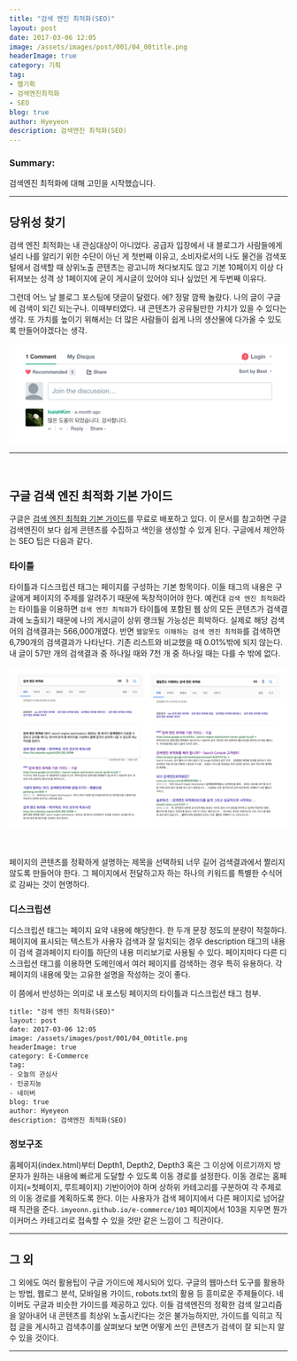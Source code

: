 ```yaml
---
title: "검색 엔진 최적화(SEO)"
layout: post
date: 2017-03-06 12:05
image: /assets/images/post/001/04_00title.png
headerImage: true
category: 기획
tag:
- 웹기획
- 검색엔진최적화
- SEO
blog: true
author: Hyeyeon
description: 검색엔진 최적화(SEO)
---
```


### Summary:

검색엔진 최적화에 대해 고민을 시작했습니다.

---

## 당위성 찾기

검색 엔진 최적화는 내 관심대상이 아니었다. 공급자 입장에서 내 블로그가 사람들에게 널리 나를 알리기 위한 수단이 아닌 게 첫번째 이유고, 소비자로서의 나도 물건을 검색포털에서 검색할 때 상위노출 콘텐츠는 광고니까 쳐다보지도 않고 기본 10페이지 이상 다 뒤져보는 성격 상 1페이지에 굳이 게시글이 있어야 되나 싶었던 게 두번째 이유다.

그런데 어느 날 블로그 포스팅에 댓글이 달렸다. 에? 정말 깜짝 놀랐다. 나의 글이 구글에 검색이 되긴 되는구나. 이때부터였다. 내 콘텐츠가 공유될만한 가치가 있을 수 있다는 생각. 또 가치를 높이기 위해서는 더 많은 사람들이 쉽게 나의 생산물에 다가올 수 있도록 만들어야겠다는 생각.

![](/assets/images/post/002/101_01.png)

---

<br>

## 구글 검색 엔진 최적화 기본 가이드

구글은 [검색 엔진 최적화 기본 가이드](https://static.googleusercontent.com/media/www.google.co.kr/ko/kr/intl/ko/webmasters/docs/search-engine-optimization-starter-guide-ko.pdf)를 무료로 배포하고 있다. 이 문서를 참고하면 구글 검색엔진이 보다 쉽게 콘텐츠를 수집하고 색인을 생성할 수 있게 된다. 구글에서 제안하는 SEO 팁은 다음과 같다.

### 타이틀

타이틀과 디스크립션 태그는 페이지를 구성하는 기본 항목이다. 이들 태그의 내용은 구글에게 페이지의 주제를 알려주기 때문에 독창적이어야 한다. 예컨대 `검색 엔진 최적화`라는 타이틀을 이용하면 `검색 엔진 최적화`가 타이틀에 포함된 웹 상의 모든 콘텐츠가 검색결과에 노출되기 때문에 나의 게시글이 상위 랭크될 가능성은 희박하다. 실제로 해당 검색어의 검색결과는 566,000개였다. 반면 `웹알못도 이해하는 검색 엔진 최적화`를 검색하면 6,790개의 검색결과가 나타난다. 기존 리스트와 비교했을 때 0.01%밖에 되지 않는다. 내 글이 57만 개의 검색결과 중 하나일 때와 7천 개 중 하나일 때는 다를 수 밖에 없다.

![검색 엔진 최적화 검색결과(왼쪽)와 웹알못도 이해하는 검색 엔진 최적화 검색결과(오른쪽)](/assets/images/post/002/101_02.png)

<br>

페이지의 콘텐츠를 정확하게 설명하는 제목을 선택하되 너무 길어 검색결과에서 짤리지 않도록 만들어야 한다. 그 페이지에서 전달하고자 하는 하나의 키워드를 특별한 수식어로 감싸는 것이 현명하다.


### 디스크립션

디스크립션 태그는 페이지 요약 내용에 해당한다. 한 두개 문장 정도의 분량이 적절하다. 페이지에 표시되는 텍스트가 사용자 검색과 잘 일치되는 경우 description 태그의 내용이 검색 결과페이지 타이틀 하단의 내용 미리보기로 사용될 수 있다. 페이지마다 다른 디스크립션 태그를 이용하면 도메인에서 여러 페이지를 검색하는 경우 특히 유용하다. 각 페이지의 내용에 맞는 고유한 설명을 작성하는 것이 좋다.

이 쯤에서 반성하는 의미로 내 포스팅 페이지의 타이틀과 디스크립션 태그 첨부.

```
title: "검색 엔진 최적화(SEO)"
layout: post
date: 2017-03-06 12:05
image: /assets/images/post/001/04_00title.png
headerImage: true
category: E-Commerce
tag:
- 오늘의 관심사
- 인공지능
- 네이버
blog: true
author: Hyeyeon
description: 검색엔진 최적화(SEO)
```


### 정보구조

홈페이지(index.html)부터 Depth1, Depth2, Depth3 혹은 그 이상에 이르기까지 방문자가 원하는 내용에 빠르게 도달할 수 있도록 이동 경로를 설정한다. 이동 경로는 홈페이지(=첫페이지, 루트페이지) 기반이어야 하며 상하위 카테고리를 구분하여 각 주제로의 이동 경로를 계획하도록 한다. 이는 사용자가 검색 페이지에서 다른 페이지로 넘어갈 때 직관을 준다. `imyeonn.github.io/e-commerce/103` 페이지에서 103을 지우면 뭔가 이커머스 카테고리로 접속할 수 있을 것만 같은 느낌이 그 직관이다.

---

## 그 외

그 외에도 여러 활용팁이 구글 가이드에 제시되어 있다. 구글의 웹마스터 도구를 활용하는 방법, 웹로그 분석, 모바일용 가이드, robots.txt의 활용 등 흥미로운 주제들이다. 네이버도 구글과 비슷한 가이드를 제공하고 있다. 이들 검색엔진의 정확한 검색 알고리즘을 알아내어 내 콘텐츠를 최상위 노출시킨다는 것은 불가능하지만, 가이드를 익히고 직접 글을 게시하고 검색추이를 살펴보다 보면 어떻게 쓰인 콘텐츠가 검색이 잘 되는지 알 수 있을 것이다.


---
